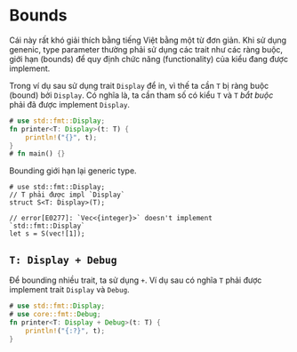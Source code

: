 # Bounds

Cái này rất khó giải thích bằng tiếng Việt bằng một từ đơn giản.
Khi sử dụng genenic, type parameter thường phải sử dụng các trait
như các ràng buộc, giới hạn (bounds) để quy định chức năng (functionality) của kiểu
đang được implement.

Trong ví dụ sau sử dụng trait `Display` để in, vì thế ta cần `T` bị ràng buộc (bound)
bởi `Display`. Có nghĩa là, ta cần tham số có kiểu `T` 
và `T` *bắt buộc* phải đã được implement `Display`.


```rust
# use std::fmt::Display;
fn printer<T: Display>(t: T) {
    println!("{}", t);
}
# fn main() {}
```

Bounding giới hạn lại generic type. 

```rust,compile_fail
# use std::fmt::Display;
// T phải được impl `Display`
struct S<T: Display>(T);

// error[E0277]: `Vec<{integer}>` doesn't implement `std::fmt::Display`
let s = S(vec![1]);
```

## `T: Display + Debug`

Để bounding nhiều trait, ta sử dụng `+`. 
Ví dụ sau có nghĩa `T` phải được implement trait `Display` và `Debug`.

```rust
# use std::fmt::Display;
# use core::fmt::Debug;
fn printer<T: Display + Debug>(t: T) {
    println!("{:?}", t);
}
```